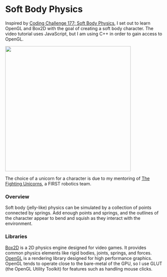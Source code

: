 # Soft Body Physics

Inspired by [Coding Challenge 177: Soft Body Physics](https://www.youtube.com/watch?v=IxdGyqhppis), I set out to learn
OpenGL and Box2D with the goal of creating a soft body character. The video tutorial uses JavaScript, but I am using
C++ in order to gain access to OpenGL. 

<image src="../media/soft_body_unicorn.gif" width = 400></image>

The choice of a unicorn for a character is due to my mentoring of [The Fighting Unicorns](https://www.thebluealliance.com/team/2399), a FIRST robotics team.

### Overview

Soft body (jelly-like) physics can be simulated by a collection of points connected by springs.
Add enough points and springs, and the outlines of the character appear to bend and squish as they interact with the environment.

### Libraries 

[Box2D](https://box2d.org/documentation/) is a 2D physics engine designed for video games. It provides common physics
elements like rigid bodies, joints, springs, and forces. [OpenGL](https://www.opengl.org/) is a rendering library designed
for high performance graphics. OpenGL tends to operate close to the bare-metal of the GPU, so I use GLUT
(the OpenGL Utility Toolkit) for features such as handling mouse clicks.
